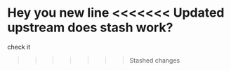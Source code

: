 Hey you
new line
<<<<<<< Updated upstream
does stash work?
=======
check it
>>>>>>> Stashed changes
